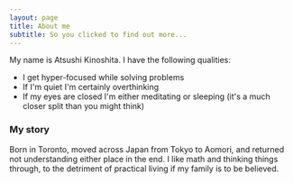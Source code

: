 ```yaml
---
layout: page
title: About me
subtitle: So you clicked to find out more...
---
```


My name is Atsushi Kinoshita. I have the following qualities:

- I get hyper-focused while solving problems
- If I'm quiet I'm certainly overthinking
- If my eyes are closed I'm either meditating or sleeping (it's a much closer split than you might think)


### My story

Born in Toronto, moved across Japan from Tokyo to Aomori, and returned not understanding either place in the end. I like math and thinking things through, to the detriment of practical living if my family is to be believed.

